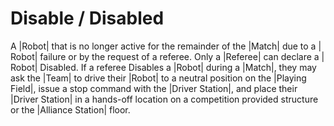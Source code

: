 # Disable / Disabled

A |Robot| that is no longer active for the remainder of the |Match| due to a |
Robot| failure or by the request of a referee. Only a |Referee| can declare a |
Robot| Disabled. If a referee Disables a |Robot| during a |Match|, they may ask
the |Team| to drive their |Robot| to a neutral position on the |Playing Field|,
issue a stop command with the |Driver Station|, and place their |Driver Station|
in a hands-off location on a competition provided structure or the
|Alliance Station| floor.
